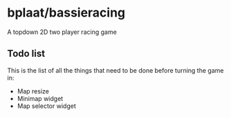 # bplaat/bassieracing
A topdown 2D two player racing game

## Todo list
This is the list of all the things that need to be done before turning the game in:
- Map resize
- Minimap widget
- Map selector widget
